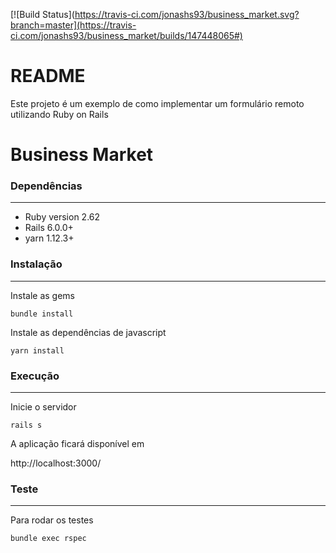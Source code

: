 
[![Build Status](https://travis-ci.com/jonashs93/business_market.svg?branch=master](https://travis-ci.com/jonashs93/business_market/builds/147448065#)

# README

Este projeto é um exemplo de como implementar um formulário remoto utilizando Ruby on Rails

# Business Market

### Dependências
------------

- Ruby version 2.62
- Rails 6.0.0+
- yarn 1.12.3+

### Instalação
------------

Instale as gems

`bundle install`

Instale as dependências de javascript

`yarn install`


### Execução
------------

Inicie o servidor

`rails s`

A aplicação ficará disponível em

http://localhost:3000/


### Teste
------------

Para rodar os testes

`bundle exec rspec`
